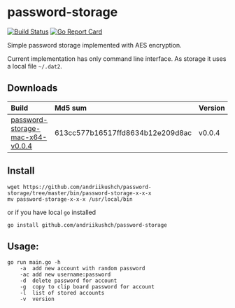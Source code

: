 # password-storage

[![Build Status](https://travis-ci.org/andriikushch/password-storage.svg?branch=master)](https://travis-ci.org/andriikushch/password-storage)
[![Go Report Card](https://goreportcard.com/badge/github.com/andriikushch/password-storage)](https://goreportcard.com/report/github.com/andriikushch/password-storage)

Simple password storage implemented with AES encryption.

Current implementation has only command line interface. As storage it uses a local file ```~/.dat2```. 

## Downloads

|            Build                                                                                                                     | Md5 sum                           | Version |  OS   |
|:-------------------------------------------------------------------------------------------------------------------------------------|:----------------------------------|:--------|:------|
|  [password-storage-mac-x64-v0.0.4](https://github.com/andriikushch/password-storage/tree/master/bin/password-storage-mac-x64-v0.0.4) |  613cc577b16517ffd8634b12e209d8ac | v0.0.4  | OS X  |

## Install

```
wget https://github.com/andriikushch/password-storage/tree/master/bin/password-storage-x-x-x
mv password-storage-x-x-x /usr/local/bin
```
or if you have local ```go``` installed
```
go install github.com/andriikushch/password-storage
```

## Usage:

```
go run main.go -h
    -a	add new account with random password
    -ac	add new username:password
    -d	delete password for account
    -g	copy to clip board password for account
    -l	list of stored accounts
    -v	version
```